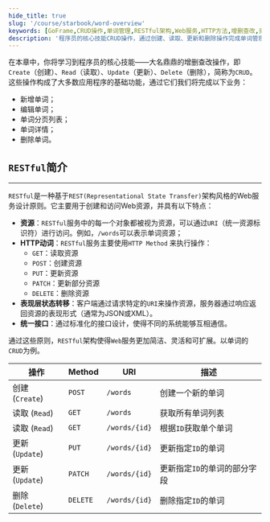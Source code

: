 ```yaml
---
hide_title: true
slug: '/course/starbook/word-overview'
keywords: [GoFrame,CRUD操作,单词管理,RESTful架构,Web服务,HTTP方法,增删查改,资源管理,URI,客户端接口]
description: '程序员的核心技能CRUD操作，通过创建、读取、更新和删除操作完成单词管理。RESTful是一种设计原则，实现资源管理的简单灵活的Web服务架构，使用URI访问资源，通过GET、POST、PUT、PATCH、DELETE等HTTP动词进行操作确保系统之间的通信'
---
```

在本章中，你将学习到程序员的核心技能——大名鼎鼎的增删查改操作，即`Create`（创建）、`Read`（读取）、`Update`（更新）、`Delete`（删除），简称为`CRUD`。这些操作构成了大多数应用程序的基础功能，通过它们我们将完成以下业务：
- 新增单词；
- 编辑单词；
- 单词分页列表；
- 单词详情；
- 删除单词。
## `RESTful`简介
---
`RESTful`是一种基于`REST(Representational State Transfer)`架构风格的Web服务设计原则。它主要用于创建和访问Web资源，并具有以下特点：
- **资源**：`RESTful`服务中的每一个对象都被视为资源，可以通过`URI`（统一资源标识符）进行访问。例如，`/words`可以表示单词资源；
- **HTTP动词**：`RESTful`服务主要使用`HTTP Method` 来执行操作：
    - `GET`：读取资源
    - `POST`：创建资源
    - `PUT`：更新资源
    - `PATCH`：更新部分资源
    - `DELETE`：删除资源
- **表现层状态转移**：客户端通过请求特定的`URI`来操作资源，服务器通过响应返回资源的表现形式（通常为JSON或XML）。
- **统一接口**：通过标准化的接口设计，使得不同的系统能够互相通信。

通过这些原则，`RESTful`架构使得`Web`服务更加简洁、灵活和可扩展。以单词的`CRUD`为例。

| 操作          | Method | URI           | 描述             |
| ----------- | ------ | ------------- | -------------- |
| 创建 (`Create`) | `POST`   | `/words`      | 创建一个新的单词       |
| 读取 (`Read`)   | `GET`    | `/words`      | 获取所有单词列表       |
| 读取 (`Read`)   | `GET`    | `/words/{id}` | 根据`ID`获取单个单词     |
| 更新 (`Update`) | `PUT`    | `/words/{id}` | 更新指定`ID`的单词      |
| 更新 (`Update`) | `PATCH`  | `/words/{id}` | 更新指定`ID`的单词的部分字段 |
| 删除 (`Delete`) | `DELETE` | `/words/{id}` | 删除指定`ID`的单词      |
